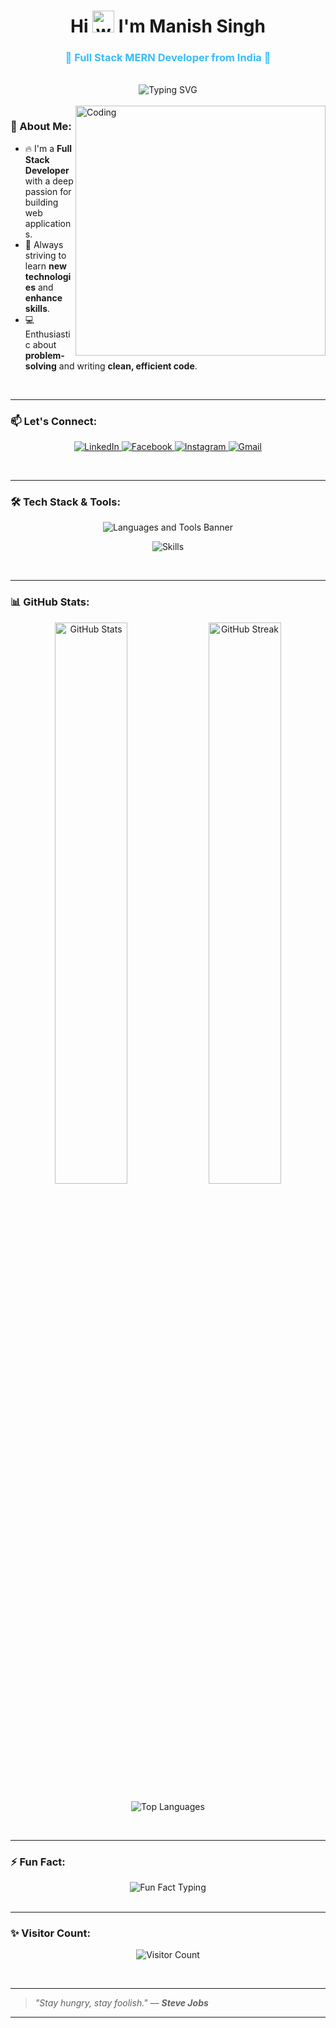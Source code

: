 <h1 align="center">
  Hi <img src="https://media.giphy.com/media/hvRJCLFzcasrR4ia7g/giphy.gif" width="35" alt="wave"> I'm Manish Singh
</h1>

<h3 align="center" style="color:#38BDF8;">🚀 Full Stack MERN Developer from India 🚀</h3>

<br/>

<div align="center">
  <img src="https://readme-typing-svg.herokuapp.com?font=Fira+Code&size=24&pause=1000&color=38BDF8&center=true&vCenter=true&width=600&lines=Crafting+smart+web+apps;Passionate+about+coding+%F0%9F%92%BB;MERN+Stack+Specialist;Always+learning+and+growing" alt="Typing SVG" />
</div>

<br/>

<img align="right" alt="Coding" width="400" src="https://media.giphy.com/media/L1R1tvI9svkIWwpVYr/giphy.gif">





### 🚀 About Me:
- 🔥 I'm a **Full Stack Developer** with a deep passion for building web applications.
- 🎯 Always striving to learn **new technologies** and **enhance skills**.
- 💻 Enthusiastic about **problem-solving** and writing **clean, efficient code**.

<br/>

---

### 📫 Let's Connect:

<p align="center">
  <a href="https://linkedin.com/in/manish-singh" target="_blank">
    <img src="https://img.shields.io/badge/LinkedIn-%230077B5.svg?&style=for-the-badge&logo=linkedin&logoColor=white" alt="LinkedIn"/>
  </a>
  <a href="https://facebook.com/manishsingh" target="_blank">
    <img src="https://img.shields.io/badge/Facebook-%231877F2.svg?&style=for-the-badge&logo=facebook&logoColor=white" alt="Facebook"/>
  </a>
  <a href="https://instagram.com/_manishsinghh" target="_blank">
    <img src="https://img.shields.io/badge/Instagram-%23E4405F.svg?&style=for-the-badge&logo=instagram&logoColor=white" alt="Instagram"/>
  </a>
  <a href="mailto:manishsinghbst0322@gmail.com" target="_blank">
    <img src="https://img.shields.io/badge/Gmail-D14836?style=for-the-badge&logo=gmail&logoColor=white" alt="Gmail"/>
  </a>
</p>

<br/>

---

### 🛠️ Tech Stack & Tools:

<div align="center">
  <img src="https://capsule-render.vercel.app/api?type=waving&color=38BDF8&height=120&section=header&text=Languages%20and%20Tools&fontSize=30&fontColor=ffffff" alt="Languages and Tools Banner" />
</div>

<p align="center">
  <img src="https://skillicons.dev/icons?i=html,css,js,ts,react,nodejs,express,mongodb,redux,tailwind,bootstrap,sass,cpp,postman,git,github,vscode" alt="Skills" />
</p>

<br/>

---

### 📊 GitHub Stats:

<p align="center">
  <img width="48%" src="https://github-readme-stats.vercel.app/api?username=manishsingh2203&show_icons=true&theme=onedark&hide_border=true&border_radius=12" alt="GitHub Stats" />
  <img width="48%" src="https://github-readme-streak-stats.herokuapp.com/?user=manishsingh2203&theme=onedark&hide_border=true&border_radius=12" alt="GitHub Streak" />
</p>

<p align="center">
  <img src="https://github-readme-stats.vercel.app/api/top-langs/?username=manishsingh2203&layout=compact&theme=onedark&hide_border=true&border_radius=12" alt="Top Languages" />
</p>

<br/>

---

### ⚡ Fun Fact:

<div align="center">
  <img src="https://readme-typing-svg.herokuapp.com?font=Fira+Code&size=20&pause=1000&color=38BDF8&center=true&vCenter=true&width=500&lines=Coffee+%2B+Code+=+Magic+%E2%98%95;Always+coding+with+a+smile+%F0%9F%98%8A" alt="Fun Fact Typing" />
</div>

<br/>

---

### ✨ Visitor Count:

<p align="center">
  <img src="https://profile-counter.glitch.me/manishsingh2203/count.svg" alt="Visitor Count" />
</p>

<br/>

---

> _"Stay hungry, stay foolish." — **Steve Jobs**_

---
